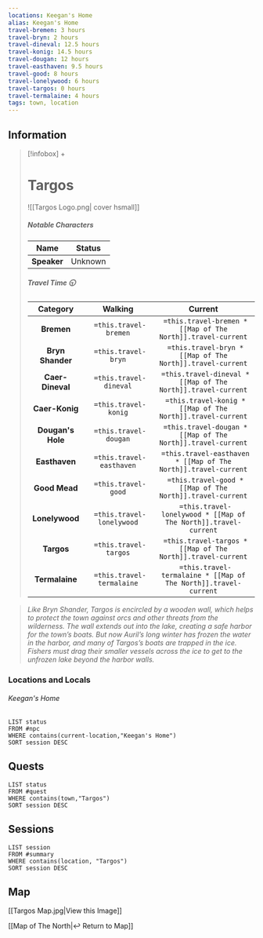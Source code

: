 ```yaml
---
locations: Keegan's Home
alias: Keegan's Home
travel-bremen: 3 hours
travel-bryn: 2 hours
travel-dineval: 12.5 hours
travel-konig: 14.5 hours
travel-dougan: 12 hours
travel-easthaven: 9.5 hours
travel-good: 8 hours
travel-lonelywood: 6 hours
travel-targos: 0 hours
travel-termalaine: 4 hours
tags: town, location
---
```


## Information
> [!infobox] +
> # Targos
> ![[Targos Logo.png| cover hsmall]]
> ##### Notable Characters
> | Name | Status |
> | ---- | ---- |
> | **Speaker** | Unknown |
> ##### Travel Time 🕤
> | Category | Walking | Current |
> | :----: | :----: | :----: |
> | **Bremen** | ` =this.travel-bremen`  | ` =this.travel-bremen * [[Map of The North]].travel-current`  |
> | **Bryn Shander** | ` =this.travel-bryn` | ` =this.travel-bryn * [[Map of The North]].travel-current` |
> | **Caer-Dineval** | ` =this.travel-dineval`  | ` =this.travel-dineval * [[Map of The North]].travel-current`  |
> | **Caer-Konig** | ` =this.travel-konig`  | ` =this.travel-konig * [[Map of The North]].travel-current`  |
> | **Dougan's Hole** | ` =this.travel-dougan`  | ` =this.travel-dougan * [[Map of The North]].travel-current`  |
> | **Easthaven** | ` =this.travel-easthaven`  | ` =this.travel-easthaven * [[Map of The North]].travel-current`  |
> | **Good Mead** | ` =this.travel-good`  | ` =this.travel-good * [[Map of The North]].travel-current`  |
> | **Lonelywood** | ` =this.travel-lonelywood`  | ` =this.travel-lonelywood * [[Map of The North]].travel-current`  |
> | **Targos** | ` =this.travel-targos`  | ` =this.travel-targos * [[Map of The North]].travel-current`  |
> | **Termalaine** | ` =this.travel-termalaine`  | ` =this.travel-termalaine * [[Map of The North]].travel-current`  |

> *Like Bryn Shander, Targos is encircled by a wooden wall, which helps to protect the town against orcs and other threats from the wilderness. The wall extends out into the lake, creating a safe harbor for the town’s boats. But now Auril’s long winter has frozen the water in the harbor, and many of Targos’s boats are trapped in the ice. Fishers must drag their smaller vessels across the ice to get to the unfrozen lake beyond the harbor walls.*

### Locations and Locals

###### Keegan's Home
```dataview
LIST status
FROM #npc
WHERE contains(current-location,"Keegan's Home")
SORT session DESC
```


## Quests

```dataview
LIST status
FROM #quest
WHERE contains(town,"Targos")
SORT session DESC
```

## Sessions

```dataview
LIST session
FROM #summary
WHERE contains(location, "Targos")
SORT session DESC
```

## Map
[[Targos Map.jpg|View this Image]]

[[Map of The North|↩️ Return to Map]]